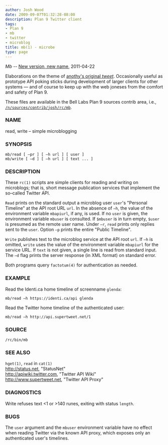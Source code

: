 ```yaml
---
author: Josh Wood
date: 2009-09-07T01:32:28-08:00
description: Plan 9 Twitter client
tags:
- Plan 9
- mb
- twitter
- microblog
title: mb(1) - microbe
type: page
---
```


*Mb* -- [New version, new name][mb-update-post], 2011-04-22

Elaborations on the theme of [anothy's original *tweet*][anothy-tweet]. Occasionally useful as prototype API poking sticks during development of larger clients for other systems — and of course to keep up with the web joneses from the comfort and safety of Plan 9.

These files are available in the Bell Labs Plan 9 sources contrib area, i.e., [`/n/sources/contrib/josh/rc/mb`][p9contrib-mb].

### NAME

read, write – simple microblogging

### SYNOPSIS

`mb/read [ –pr ] [ –h url ] [ user ]`  
`mb/write [ –d ] [ –h url ] [ text ... ]`

### DESCRIPTION

These `rc(1)` scripts are simple clients for reading and writing on microblogs; that is, short message publication services that implement the so–called Twitter API.

`Read` prints on the standard output a microblog user `user`'s "Personal Timeline" at the API root URL `url`. In the absence of `–h`, the value of the environment variable `mbapiurl`, if any, is used. If no `user` is given, the environment variable `mbuser` is consulted. If `$mbuser` is in turn empty, `$user` is presumed as the remote user name. Under `–r`, `read` prints only replies sent to the `user`. Option `–p` prints the entire "Public Timeline".

`Write` publishes text to the microblog service at the API root `url`. If `–h` is omitted, `write` uses the value of the environment variable `mbapiurl` for the service URL. If `text` is not given, a single line is read from standard input. The `–d` flag prints the server response (in XML format) on standard error.

Both programs query `factotum(4)` for authentication as needed.

### EXAMPLE

Read the Identi.ca home timeline of screenname `glenda`:

`mb/read –h https://identi.ca/api glenda`

Read the Twitter home timeline of the authenticated user:

`mb/read –h http://api.supertweet.net/1`

### SOURCE

`/rc/bin/mb`

### SEE ALSO  

`hget(1)`, `read` in `cat(1)`  
http://status.net, "StatusNet"  
http://apiwiki.twitter.com, "Twitter API Wiki"   
http://www.supertweet.net, "Twitter API Proxy"

### DIAGNOSTICS  

Write refuses text <1 or >140 runes, exiting with status `length`.

### BUGS

The `user` argument and the `mbuser` environment variable have no effect when reading Twitter via the known API proxy, which exposes only an authenticated user's timelines.


[anothy-tweet]: http://9p.io/sources/contrib/anothy/bin/rc/tweet
[mb-update-post]: ../../2011/04/22/microbe-updated/
[p9contrib-mb]: http://9p.io/sources/contrib/josh/rc/mb/
